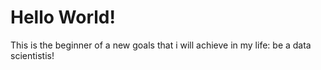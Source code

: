 # Hello World!

This is the beginner of a new goals that i will achieve in my life: be a data scientistis! 
